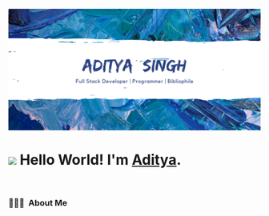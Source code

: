 ![Cover](assets/cover.png)

 # <img src="https://raw.githubusercontent.com/MartinHeinz/MartinHeinz/master/wave.gif" width="30px"> Hello World! I'm [Aditya](https://adityasingh2509.github.io/).
 
 <!-- <img align="right" src="https://visitor-badge.laobi.icu/badge?page_id=adityasingh2509.adityasingh2509"/> -->
<br>

### 👨🏻‍💻 &nbsp;About Me

<!--
**adityasingh2509/adityasingh2509** is a ✨ _special_ ✨ repository because its `README.md` (this file) appears on your GitHub profile.

Here are some ideas to get you started:

- 🔭 I’m currently working on ...
- 🌱 I’m currently learning ...
- 👯 I’m looking to collaborate on ...
- 🤔 I’m looking for help with ...
- 💬 Ask me about ...
- 📫 How to reach me: ...
- 😄 Pronouns: ...
- ⚡ Fun fact: ...
-->
